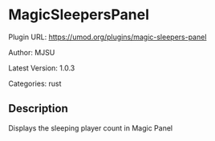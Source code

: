 # MagicSleepersPanel

Plugin URL: https://umod.org/plugins/magic-sleepers-panel

Author: MJSU

Latest Version: 1.0.3

Categories: rust

## Description

Displays the sleeping player count in Magic Panel
